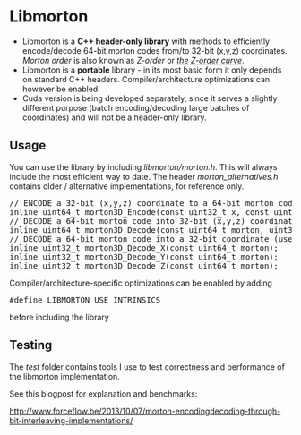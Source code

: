 # Libmorton

 * Libmorton is a **C++ header-only library** with methods to efficiently encode/decode 64-bit morton codes from/to 32-bit (x,y,z) coordinates. *Morton order* is also known as *Z-order* or *[the Z-order curve](https://en.wikipedia.org/wiki/Z-order_curve)*.
 * Libmorton is a **portable** library - in its most basic form it only depends on standard C++ headers. Compiler/architecture optimizations can however be enabled.
 * Cuda version is being developed separately, since it serves a slightly different purpose (batch encoding/decoding large batches of coordinates) and will not be a header-only library.

## Usage
You can use the library by including *libmorton/morton.h*. This will always include the most efficient way to date. The header *morton_alternatives.h* contains older / alternative implementations, for reference only.

<pre>
// ENCODE a 32-bit (x,y,z) coordinate to a 64-bit morton code
inline uint64_t morton3D_Encode(const uint32_t x, const uint32_t y, const uint32_t z);
// DECODE a 64-bit morton code into 32-bit (x,y,z) coordinates (use this if you need all three coordinates)
inline uint64_t morton3D_Decode(const uint64_t morton, uint32_t& x, uint32_t& y, uint32_t& z);
// DECODE a 64-bit morton code into a 32-bit coordinate (use this if you only need x, y or z)
inline uint32_t morton3D_Decode_X(const uint64_t morton);
inline uint32_t morton3D_Decode_Y(const uint64_t morton);
inline uint32_t morton3D_Decode_Z(const uint64_t morton);
</pre>

Compiler/architecture-specific optimizations can be enabled by adding
<pre>
#define LIBMORTON_USE_INTRINSICS 
</pre>
before including the library

## Testing
The *test* folder contains tools I use to test correctness and performance of the libmorton implementation.

See this blogpost for explanation and benchmarks:

http://www.forceflow.be/2013/10/07/morton-encodingdecoding-through-bit-interleaving-implementations/
